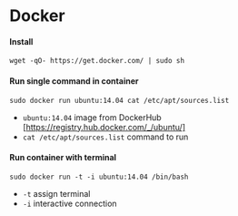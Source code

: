 # Docker

#### Install 
``` wget -qO- https://get.docker.com/ | sudo sh ```

#### Run single command in container
```sudo docker run ubuntu:14.04 cat /etc/apt/sources.list```
 - ```ubuntu:14.04``` image from DockerHub [https://registry.hub.docker.com/_/ubuntu/]
 - ```cat /etc/apt/sources.list``` command to run

#### Run container with terminal
```sudo docker run -t -i ubuntu:14.04 /bin/bash```
 - ```-t``` assign terminal
 - ```-i``` interactive connection
